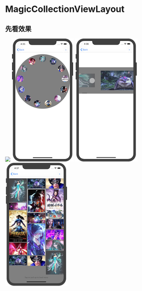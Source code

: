# MagicCollectionViewLayout

## 先看效果

![](https://github.com/DouLuoMainland/MagicCollectionViewLayout/blob/master/image/0.gif)   ![](image/1.png) ![](image/2.png) ![](image/3.png)

